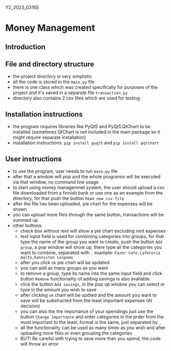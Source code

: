 Y2_2023_03165
# Money Management

## Introduction

## File and directory structure

  - the project directory is very simplistic
  - all the code is stored in the `main.py` file
  - there is one class which was created specifically for purposes of the project and it's saved in a separate file `transaction.py`
  - directory also contains 2 csv files which are used for testing

## Installation instructions

  - the program requires libraries like PyQt5 and PyQt5.QtChart to be installed (sometimes QtChart is not included in the main package so it might require separate installation)
  - installation instructions: `pip install pyqt5` and `pip install pqtchart`

## User instructions

  - to use the program, user needs to run `main.py` file
  - after that a window will pop and the whole programm will be executed via that window, no command line usage
  - to start using money managemnet system, the user should upload a csv file downloaded from a finnish bank or use one as an example from the directory, for that push the button `Read new csv-file`
  - after the file has been uploaded, pie chart for the expenses will be shown
  - you can upload more files through the same button, transactions will be summed up
  - other buttons:
      - check box without rent will show a pie chart excluding rent expenses
      - text input field is used for combining categories into groups, for that type the name of the group you want to create, push the button `Add group`, a pop window will show up, there type all the categories you want to combine, separated with `,`
    example: `Fazer Cafe,Cafetoria Aalto,Kanniston Leipomo`
      - after you click `ok` pie chart will be updated 
      - you can add as many groups as you want 
      - to remove a group, type its name into the same input field and click button `Remove`
functionality of adding savings is also available:
      - click the button `Add savings`, in the pop up window you can select or type in the amount you wish to save 
      - after clicking `ok` chart will be updted and the amount you want to save will be substracted from the least important expenses (AI decision)
      - you can also the the importance of your spendings just use the button `Change importance` and enter categories in the prder from the most important to the least, format is the same, just separated by `,`
      - all the functionality can be used as many times as you wish and after uploading more files or even grouping the categories 
      - BUT! Be careful with trying to save more than you spend, the code will throw an error
